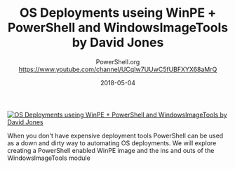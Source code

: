 ﻿---
title: OS Deployments useing WinPE + PowerShell and WindowsImageTools by David Jones
date: 2018-05-04
tags: PowerShellOrg, English, Conference
author: PowerShell.org https://www.youtube.com/channel/UCqIw7UUwC5fUBFXYX68aMrQ
---

[![OS Deployments useing WinPE + PowerShell and WindowsImageTools by David Jones](https://i3.ytimg.com/vi/Rrk2j0QNKt0/hqdefault.jpg "OS Deployments useing WinPE + PowerShell and WindowsImageTools by David Jones")](https://www.youtube.com/watch?v=Rrk2j0QNKt0)

When you don't have expensive deployment tools PowerShell can be used as a down and dirty way to automating OS deployments. We will explore creating a PowerShell enabled WinPE image and the ins and outs of the WindowsImageTools module
